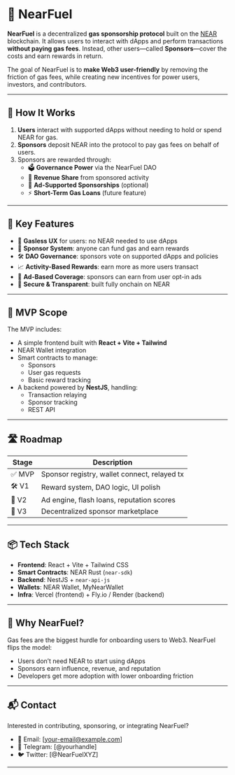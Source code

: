 # 🚀 NearFuel

**NearFuel** is a decentralized **gas sponsorship protocol** built on the [NEAR](https://near.org/) blockchain. It allows users to interact with dApps and perform transactions **without paying gas fees**. Instead, other users—called **Sponsors**—cover the costs and earn rewards in return.

The goal of NearFuel is to **make Web3 user-friendly** by removing the friction of gas fees, while creating new incentives for power users, investors, and contributors.

---

## 🔧 How It Works

1. **Users** interact with supported dApps without needing to hold or spend NEAR for gas.
2. **Sponsors** deposit NEAR into the protocol to pay gas fees on behalf of users.
3. Sponsors are rewarded through:
   - 🗳 **Governance Power** via the NearFuel DAO
   - 💸 **Revenue Share** from sponsored activity
   - 🧠 **Ad-Supported Sponsorships** (optional)
   - ⚡ **Short-Term Gas Loans** (future feature)

---

## 🧩 Key Features

- 💨 **Gasless UX** for users: no NEAR needed to use dApps
- 🏦 **Sponsor System**: anyone can fund gas and earn rewards
- 🛠 **DAO Governance**: sponsors vote on supported dApps and policies
- 📈 **Activity-Based Rewards**: earn more as more users transact
- 🎯 **Ad-Based Coverage**: sponsors can earn from user opt-in ads
- 🔐 **Secure & Transparent**: built fully onchain on NEAR

---

## 🌱 MVP Scope

The MVP includes:

- A simple frontend built with **React + Vite + Tailwind**
- NEAR Wallet integration
- Smart contracts to manage:
  - Sponsors
  - User gas requests
  - Basic reward tracking
- A backend powered by **NestJS**, handling:
  - Transaction relaying
  - Sponsor tracking
  - REST API

---

## 🛣 Roadmap

| Stage  | Description                                  |
| ------ | -------------------------------------------- |
| ✅ MVP | Sponsor registry, wallet connect, relayed tx |
| 🛠 V1   | Reward system, DAO logic, UI polish          |
| 🚀 V2  | Ad engine, flash loans, reputation scores    |
| 🧠 V3  | Decentralized sponsor marketplace            |

---

## 📦 Tech Stack

- **Frontend**: React + Vite + Tailwind CSS
- **Smart Contracts**: NEAR Rust (`near-sdk`)
- **Backend**: NestJS + `near-api-js`
- **Wallets**: NEAR Wallet, MyNearWallet
- **Infra**: Vercel (frontend) + Fly.io / Render (backend)

---

## 🧠 Why NearFuel?

Gas fees are the biggest hurdle for onboarding users to Web3. NearFuel flips the model:

- Users don’t need NEAR to start using dApps
- Sponsors earn influence, revenue, and reputation
- Developers get more adoption with lower onboarding friction

---

## 📬 Contact

Interested in contributing, sponsoring, or integrating NearFuel?

- 📧 Email: [your-email@example.com]
- 💬 Telegram: [@yourhandle]
- 🐦 Twitter: [@NearFuelXYZ]

---
